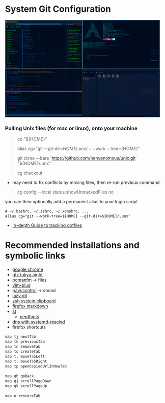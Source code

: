 # System Git Configuration

![arch system image](./.rdm/arch_config.png)

### Pulling Unix files (for mac or linux), onto your machine

> cd "${HOME}"

> alias cg="git --git-dir=${HOME}/.unx/ --work-tree=${HOME}"

> git clone --bare 'https://github.com/nanvenomous/unix.git' "${HOME}/.unx"

> cg checkout

* may need to fix conflicts by moving files, then re-run previous command

> cg config --local status.showUntrackedFiles no

you can then optionally add a permanent alias to your login script
```
# ~/.bashrc, ~/.zshrc, ~/.xonshrc, ...
alias cg="git --work-tree=${HOME} --git-dir=${HOME}/.unx"
```



* [In-depth Guide to tracking dotfiles](https://developer.atlassian.com/blog/2016/02/best-way-to-store-dotfiles-git-bare-repo/)

# Recommended installations and symbolic links
* [google chrome](https://aur.archlinux.org/packages/google-chrome/)
* [gtk tokyo night](https://github.com/stronk-dev/Tokyo-Night-Linux)
* [pcmanfm](https://archlinux.org/packages/community/x86_64/pcmanfm/) -> files
* [vim-plug](https://aur.archlinux.org/packages/vim-plug/)
* [pavucontrol](https://archlinux.org/packages/extra/x86_64/pavucontrol/) -> sound
* [lazy git](https://archlinux.org/packages/community/x86_64/lazygit/)
* [zsh system clipboard](https://github.com/kutsan/zsh-system-clipboard)
* [firefox markdown](https://github.com/KeithLRobertson/markdown-viewer#support-for-local-files-on-linux)
* [st](https://github.com/siduck76/st)
  * [nerdfonts](https://aur.archlinux.org/packages/nerd-fonts-jetbrains-mono/)
* [dns with systemd-resolvd](https://wiki.archlinux.org/title/NetworkManager#systemd-resolved)
* firefox shortcuts
```
map tj nextTab
map tk previousTab
map tn removeTab
map to createTab
map t, moveTabLeft
map t. moveTabRight
map tp openCopiedUrlInNewTab

map gb goBack
map gj scrollPageDown
map gk scrollPageUp

map u restoreTab
```
